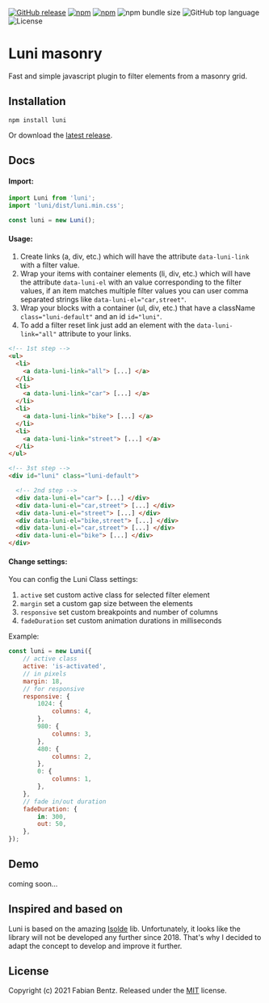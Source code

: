 <p>
  <a href="https://github.com/bentzibentz/luni/releases" target="_blank"><img alt="GitHub release" src="https://img.shields.io/github/v/release/bentzibentz/luni?include_prereleases&style=flat-square"></a>
  <a href="https://npmjs.com/package/luni" target="_blank"><img alt="npm" src="https://img.shields.io/npm/v/luni?style=flat-square"></a>
  <a href="https://npmjs.com/package/luni" target="_blank"><img alt="npm" src="https://img.shields.io/npm/dt/luni?style=flat-square"></a>
  <img alt="npm bundle size" src="https://img.shields.io/bundlephobia/minzip/luni?style=flat-square">
  <img alt="GitHub top language" src="https://img.shields.io/github/languages/top/bentzibentz/luni?style=flat-square">
  <img alt="License" src=" https://img.shields.io/github/license/bentzibentz/luni">
</p>

# Luni masonry

Fast and simple javascript plugin to filter elements from a masonry grid.

Installation
---------

```
npm install luni
```

Or download the [latest release](https://github.com/bentzibentz/luni/releases).


Docs
---------

#### Import:

```js
import Luni from 'luni';
import 'luni/dist/luni.min.css';

const luni = new Luni();
```

#### Usage:
1. Create links (a, div, etc.) which will have the attribute `data-luni-link` with a filter value.
2. Wrap your items with container elements (li, div, etc.) which will have the attribute `data-luni-el` with an value corresponding to the filter values, if an item matches multiple filter values you can user comma separated strings like `data-luni-el="car,street"`.
3. Wrap your blocks with a container (ul, div, etc.) that have a className `class="luni-default"` and an id `id="luni"`.
4. To add a filter reset link just add an element with the `data-luni-link="all"` attribute to your links.

```html
<!-- 1st step -->
<ul>
  <li>
    <a data-luni-link="all"> [...] </a>
  </li>
  <li>
    <a data-luni-link="car"> [...] </a>
  </li>
  <li>
    <a data-luni-link="bike"> [...] </a>
  </li>
  <li>
    <a data-luni-link="street"> [...] </a>
  </li>
</ul>

<!-- 3st step -->
<div id="luni" class="luni-default">

  <!-- 2nd step -->
  <div data-luni-el="car"> [...] </div>
  <div data-luni-el="car,street"> [...] </div>
  <div data-luni-el="street"> [...] </div>
  <div data-luni-el="bike,street"> [...] </div>
  <div data-luni-el="car,street"> [...] </div>
  <div data-luni-el="bike"> [...] </div>
</div>
```

#### Change settings:
You can config the Luni Class settings:
1. `active` set custom active class for selected filter element
2. `margin` set a custom gap size between the elements
3. `responsive` set custom breakpoints and number of columns
4. `fadeDuration` set custom animation durations in milliseconds

Example:
```js
const luni = new Luni({
    // active class
    active: 'is-activated',
    // in pixels
    margin: 18,
    // for responsive
    responsive: {
        1024: {
            columns: 4,
        },
        980: {
            columns: 3,
        },
        480: {
            columns: 2,
        },
        0: {
            columns: 1,
        },
    },
    // fade in/out duration
    fadeDuration: {
        in: 300,
        out: 50,
    },
});
```

Demo
---------
coming soon…

Inspired and based on
---------

Luni is based on the amazing [Isolde](https://github.com/TristanBlg/Isolde) lib. Unfortunately, it looks like the library will not be developed any further since 2018. That's why I decided to adapt the concept to develop and improve it further.

License
-------

Copyright (c) 2021 Fabian Bentz.
Released under the [MIT](LICENSE) license.
